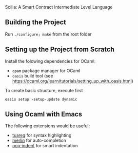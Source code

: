 Scilla: A Smart Contract Intermediate Level Language

## Building the Project

Run `./configure; make` from the root folder

## Setting up the Project from Scratch

Install the folowing dependencies for OCaml:

* `opam` package manager for OCaml
* `oasis` build tool (see https://ocaml.org/learn/tutorials/setting_up_with_oasis.html)

To create basic structure, execute first

```
oasis setup -setup-update dynamic
```

## Using Ocaml with Emacs

The following extensions would be useful:

* [tuareg](https://github.com/ocaml/tuareg) for syntax highlighting
* [merlin](https://github.com/ocaml/merlin/wiki/emacs-from-scratch) for auto-completion
* [ocp-indent](https://github.com/OCamlPro/ocp-indent) for smart indentation
